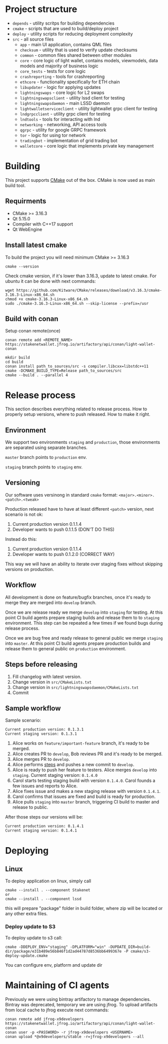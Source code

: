 # Project structure

- `depends` - utility scritps for building dependencies
- `cmake` - scripts that are used to build/deploy project
- `deploy` - utility scripts for reducing deployment complexity
- `src` - all source files
   - `app` - main UI application, contains QML files
   - `checksum` - utility that is used to verify update checksums
   - `common` - common files shared between other modules
   - `core` - core logic of light wallet, contains models, viewmodels, data models and majority of business logic
   - `core_tests` - tests for core logic
   - `crashreporting` - tools for crashreporting
   - `ethcore` - functionality specifically for ETH chain
   - `libupdater` - logic for applying updates
   - `lightningswaps` - core logic for L2 swaps
   - `lightningswapsclient` - utility lssd client for testing
   - `lightningswapsdaemon` - main LSSD daemon
   - `lightwalletserviceclient` - utility lightwallet grpc client for testing
   - `lndgrpcclient` - utility grpc client for testing
   - `lndtools` - tools for interacting with lnd
   - `networking` - networking, API access tools
   - `qgrpc` - utility for google GRPC framework
   - `tor` - logic for using tor network
   - `tradingbot` - implementation of grid trading bot
   - `walletcore` - core logic that implements private key management
   
# Building

This project supports [CMake](https://cmake.org/) out of the box. CMake is now used as main build tool.

## Requirments

- CMake >= 3.16.3
- Qt 5.15.0
- Compiler with C++17 support
- Qt WebEngine

## Install latest cmake

To build the project you will need minimum CMake >= 3.16.3

```
cmake --version
```

Check cmake version, if it's lower than 3.16.3, update to latest cmake.
For ubuntu it can be done with next commands:

```
wget https://github.com/Kitware/CMake/releases/download/v3.16.3/cmake-3.16.3-Linux-x86_64.sh
chmod +x cmake-3.16.3-Linux-x86_64.sh
sudo ./cmake-3.16.3-Linux-x86_64.sh --skip-license --prefix=/usr
```

## Build with conan

Setup conan remote(once)

```
conan remote add <REMOTE_NAME> https://stakenetwallet.jfrog.io/artifactory/api/conan/light-wallet-conan
```

```
mkdir build
cd build
conan install path_to_sources/src -s compiler.libcxx=libstdc++11
cmake -DCMAKE_BUILD_TYPE=Release path_to_sources/src
cmake --build . --parallel 4
```

# Release process

This section describes everything related to release process. How to properly setup versions, where to push released. How to make it right.

## Environment

We support two environments `staging` and `production`, those environments are separated using separate branches.

`master` branch points to `production` env.

`staging` branch points to `staging` env.

## Versioning

Our software uses versinong in standard `cmake` format: `<major>.<minor>.<patch>.<tweak>`

Production released have to have at least different `<patch>` version, next scenario is not ok:

1. Current production version 0.1.1.4
2. Developer wants to push 0.1.1.5 (DON'T DO THIS)

Instead do this:

1. Current production version 0.1.1.4
2. Developer wants to push 0.1.2.0 (CORRECT WAY)

This way we will have an ability to iterate over staging fixes without skipping versions on production.

## Workflow

All development is done on feature/bugfix branches, once it's ready to merge they are merged into `develop` branch. 

Once we are release ready we merge `develop` into `staging` for testing. At this point CI build agents prepare staging builds and release them to to `staging` environment. This step can be repeated a few times if we found bugs during release process. 

Once we are bug free and ready release to general public we merge `staging` into `master`. At this point CI build agents prepare production builds and release them to general public on `production` environment. 

## Steps before releasing

1. Fill changelog with latest version.
2. Change version in `src/CMakeLists.txt`
3. Change version in `src/lightningswapsdaemon/CMakeLists.txt`
4. Commit

## Sample workflow

Sample scenario:
```
Current production version: 0.1.3.1
Current staging version: 0.1.3.1
```

1. Alice works on `feature/important-feature` branch, it's ready to be merged.
2. Alice creates PR to `develop`, Bob reviews PR and it's ready to be merged.
3. Alice merges PR to `develop`. 
4. Alice performs [steps](#steps-before-releasing) and pushes a new commit to `develop`. 
5. Alice is ready to push her feature to testers. Alice merges `develop` into `staging`. Current staging version: `0.1.4.0`
6. Carol starts testing staging build with version `0.1.4.0`. Carol founds a few issues and reports to Alice. 
7. Alice fixes issue and makes a new staging release with version `0.1.4.1`. 
8. Carol confirms that issues are fixed and build is ready for production. 
9. Alice pulls `staging` into `master` branch, triggering CI build to master and release to public.

After those steps our versions will be:
```
Current production version: 0.1.4.1
Current staging version: 0.1.4.1
```

# Deploying

## Linux

To deploy application on linux, simply call 
```
cmake --install . --component Stakenet
or 
cmake --install . --component lssd
```

this will prepare "package" folder in build folder, where zip will be located or any other extra files.

### Deploy update to S3

To deploy update to s3 call: 
```
cmake -DDEPLOY_ENV="staging" -DPLATFORM="win" -DUPDATE_DIR=build-dir/package/e31b489e56b846f1d2ad44787d8536bb6499367e -P cmake/s3-deploy-update.cmake
```
You can configure env, platform and update dir

# Maintaining of CI agents

Previously we were using bintray artifactory to manage dependencies. Bintray was deprecated, temporary we are using jfrog. To upload artifacts from local cache to jfrog execute next commands:
```
conan remote add jfrog-x9developers https://stakenetwallet.jfrog.io/artifactory/api/conan/light-wallet-conan
conan user -p <PASSWORD> -r jfrog-x9developers <USERNAME>
conan upload *@x9developers/stable -r=jfrog-x9developers --all
```
